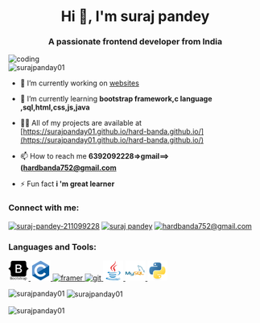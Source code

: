  <h1 align="center">Hi 👋, I'm suraj pandey</h1>
<h3 align="center">A passionate frontend developer from India</h3>
<img align="right" alt ="coding" width="600" src="https://encrypted-tbn0.gstatic.com/images?q=tbn:ANd9GcROZCOvlzYDqaS-i-pg17F8d-9mAf6YFe5uWw&usqp=CAU">

<p align="left"> <img src="https://komarev.com/ghpvc/?username=surajpanday01&label=Profile%20views&color=0e75b6&style=flat" alt="surajpanday01" /> </p>

- 🔭 I’m currently working on [websites](https://surajpanday01.github.io/website/)

- 🌱 I’m currently learning **bootstrap framework,c language ,sql,html,css,js,java**

- 👨‍💻 All of my projects are available at [https://surajpanday01.github.io/hard-banda.github.io/](https://surajpanday01.github.io/hard-banda.github.io/)

- 📫 How to reach me **6392092228=>gmail==>(hardbanda752@gmail.com**

- ⚡ Fun fact **i 'm great learner**

<h3 align="left">Connect with me:</h3>
<p align="left">
<a href="https://linkedin.com/in/suraj-pandey-211099228" target="blank"><img align="center" src="https://raw.githubusercontent.com/rahuldkjain/github-profile-readme-generator/master/src/images/icons/Social/linked-in-alt.svg" alt="suraj-pandey-211099228" height="30" width="40" /></a>
<a href="https://fb.com/suraj pandey" target="blank"><img align="center" src="https://raw.githubusercontent.com/rahuldkjain/github-profile-readme-generator/master/src/images/icons/Social/facebook.svg" alt="suraj pandey" height="30" width="40" /></a>
<a href="https://instagram.com/hardbanda752@gmail.com" target="blank"><img align="center" src="https://raw.githubusercontent.com/rahuldkjain/github-profile-readme-generator/master/src/images/icons/Social/instagram.svg" alt="hardbanda752@gmail.com" height="30" width="40" /></a>
</p>

<h3 align="left">Languages and Tools:</h3>
<p align="left"> <a href="https://getbootstrap.com" target="_blank" rel="noreferrer"> <img src="https://raw.githubusercontent.com/devicons/devicon/master/icons/bootstrap/bootstrap-plain-wordmark.svg" alt="bootstrap" width="40" height="40"/> </a> <a href="https://www.cprogramming.com/" target="_blank" rel="noreferrer"> <img src="https://raw.githubusercontent.com/devicons/devicon/master/icons/c/c-original.svg" alt="c" width="40" height="40"/> </a> <a href="https://www.framer.com/" target="_blank" rel="noreferrer"> <img src="https://www.vectorlogo.zone/logos/framer/framer-icon.svg" alt="framer" width="40" height="40"/> </a> <a href="https://git-scm.com/" target="_blank" rel="noreferrer"> <img src="https://www.vectorlogo.zone/logos/git-scm/git-scm-icon.svg" alt="git" width="40" height="40"/> </a> <a href="https://www.java.com" target="_blank" rel="noreferrer"> <img src="https://raw.githubusercontent.com/devicons/devicon/master/icons/java/java-original.svg" alt="java" width="40" height="40"/> </a> <a href="https://www.mysql.com/" target="_blank" rel="noreferrer"> <img src="https://raw.githubusercontent.com/devicons/devicon/master/icons/mysql/mysql-original-wordmark.svg" alt="mysql" width="40" height="40"/> </a> <a href="https://www.python.org" target="_blank" rel="noreferrer"> <img src="https://raw.githubusercontent.com/devicons/devicon/master/icons/python/python-original.svg" alt="python" width="40" height="40"/> </a> </p>

<p><img align="left" src="https://github-readme-stats.vercel.app/api/top-langs?username=surajpanday01&show_icons=true&locale=en&layout=compact" alt="surajpanday01" /></p>

<p>&nbsp;<img align="center" src="https://github-readme-stats.vercel.app/api?username=surajpanday01&show_icons=true&locale=en" alt="surajpanday01" /></p>

<p><img align="center" src="https://github-readme-streak-stats.herokuapp.com/?user=surajpanday01&" alt="surajpanday01" /></p>

